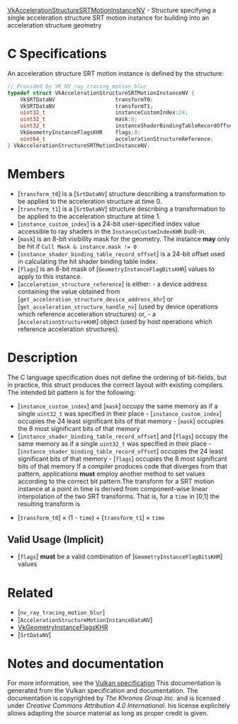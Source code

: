 [VkAccelerationStructureSRTMotionInstanceNV](https://www.khronos.org/registry/vulkan/specs/1.3-extensions/man/html/VkAccelerationStructureSRTMotionInstanceNV.html) - Structure specifying a single acceleration structure SRT motion instance for building into an acceleration structure geometry

# C Specifications
An acceleration structure SRT motion instance is defined by the structure:
```c
// Provided by VK_NV_ray_tracing_motion_blur
typedef struct VkAccelerationStructureSRTMotionInstanceNV {
    VkSRTDataNV                   transformT0;
    VkSRTDataNV                   transformT1;
    uint32_t                      instanceCustomIndex:24;
    uint32_t                      mask:8;
    uint32_t                      instanceShaderBindingTableRecordOffset:24;
    VkGeometryInstanceFlagsKHR    flags:8;
    uint64_t                      accelerationStructureReference;
} VkAccelerationStructureSRTMotionInstanceNV;
```

# Members
- [`transform_t0`] is a [`SrtDataNV`] structure describing a transformation to be applied to the acceleration structure at time 0.
- [`transform_t1`] is a [`SrtDataNV`] structure describing a transformation to be applied to the acceleration structure at time 1.
- [`instance_custom_index`] is a 24-bit user-specified index value accessible to ray shaders in the `InstanceCustomIndexKHR` built-in.
- [`mask`] is an 8-bit visibility mask for the geometry. The instance  **may**  only be hit if `Cull Mask & instance.mask != 0`
- [`instance_shader_binding_table_record_offset`] is a 24-bit offset used in calculating the hit shader binding table index.
- [`flags`] is an 8-bit mask of [`GeometryInstanceFlagBitsKHR`] values to apply to this instance.
- [`acceleration_structure_reference`] is either:  - a device address containing the value obtained from [`get_acceleration_structure_device_address_khr`] or [`get_acceleration_structure_handle_nv`]      (used by device operations which reference acceleration structures) or,  - a [`AccelerationStructureKHR`] object (used by host operations which reference acceleration structures).

# Description
The C language specification does not define the ordering of bit-fields, but
in practice, this struct produces the correct layout with existing
compilers.
The intended bit pattern is for the following:
- [`instance_custom_index`] and [`mask`] occupy the same memory as if a single `uint32_t` was specified in their place  - [`instance_custom_index`] occupies the 24 least significant bits of that memory  - [`mask`] occupies the 8 most significant bits of that memory 
- [`instance_shader_binding_table_record_offset`] and [`flags`] occupy the same memory as if a single `uint32_t` was specified in their place  - [`instance_shader_binding_table_record_offset`] occupies the 24 least significant bits of that memory  - [`flags`] occupies the 8 most significant bits of that memory 
If a compiler produces code that diverges from that pattern, applications
 **must**  employ another method to set values according to the correct bit
pattern.The transform for a SRT motion instance at a point in time is derived from
component-wise linear interpolation of the two SRT transforms.
That is, for a `time` in [0,1] the resulting transform is
* [`transform_t0`] × (1 - `time`) +  [`transform_t1`] × `time`

## Valid Usage (Implicit)
-  [`flags`] **must**  be a valid combination of [`GeometryInstanceFlagBitsKHR`] values

# Related
- [`nv_ray_tracing_motion_blur`]
- [`AccelerationStructureMotionInstanceDataNV`]
- [VkGeometryInstanceFlagsKHR]()
- [`SrtDataNV`]

# Notes and documentation
For more information, see the [Vulkan specification](https://www.khronos.org/registry/vulkan/specs/1.3-extensions/html/vkspec.html)
This documentation is generated from the Vulkan specification and documentation.
The documentation is copyrighted by *The Khronos Group Inc.* and is licensed under *Creative Commons Attribution 4.0 International*.
his license explicitely allows adapting the source material as long as proper credit is given.
        